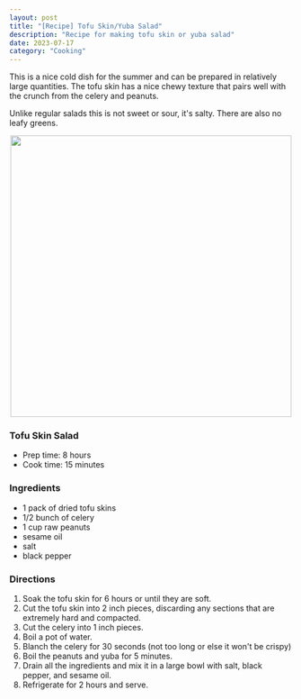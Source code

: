 ```yaml
---
layout: post
title: "[Recipe] Tofu Skin/Yuba Salad"
description: "Recipe for making tofu skin or yuba salad"
date: 2023-07-17
category: "Cooking"
---
```


This is a nice cold dish for the summer and can be prepared in relatively large quantities. The tofu skin has a nice chewy texture that pairs well with the crunch from the celery and peanuts.

Unlike regular salads this is not sweet or sour, it's salty. There are also no leafy greens. 

<!-- more -->

<p align="center">
  <img height="500" src="https://yangdanny97.github.io/misc/cooking/tofu_skin_salad.png">
</p>

### Tofu Skin Salad
- Prep time: 8 hours
- Cook time: 15 minutes

### Ingredients
- 1 pack of dried tofu skins
- 1/2 bunch of celery
- 1 cup raw peanuts
- sesame oil
- salt
- black pepper

### Directions
1. Soak the tofu skin for 6 hours or until they are soft.
2. Cut the tofu skin into 2 inch pieces, discarding any sections that are extremely hard and compacted.
3. Cut the celery into 1 inch pieces.
4. Boil a pot of water.
5. Blanch the celery for 30 seconds (not too long or else it won't be crispy)
6. Boil the peanuts and yuba for 5 minutes.
7. Drain all the ingredients and mix it in a large bowl with salt, black pepper, and sesame oil.
8. Refrigerate for 2 hours and serve.
